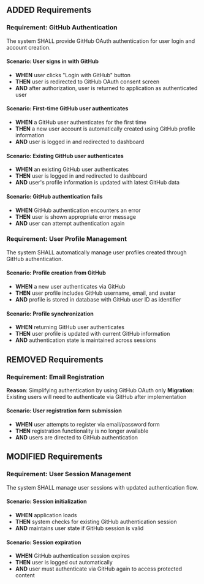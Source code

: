 ## ADDED Requirements

### Requirement: GitHub Authentication
The system SHALL provide GitHub OAuth authentication for user login and account creation.

#### Scenario: User signs in with GitHub
- **WHEN** user clicks "Login with GitHub" button
- **THEN** user is redirected to GitHub OAuth consent screen
- **AND** after authorization, user is returned to application as authenticated user

#### Scenario: First-time GitHub user authenticates
- **WHEN** a GitHub user authenticates for the first time
- **THEN** a new user account is automatically created using GitHub profile information
- **AND** user is logged in and redirected to dashboard

#### Scenario: Existing GitHub user authenticates
- **WHEN** an existing GitHub user authenticates
- **THEN** user is logged in and redirected to dashboard
- **AND** user's profile information is updated with latest GitHub data

#### Scenario: GitHub authentication fails
- **WHEN** GitHub authentication encounters an error
- **THEN** user is shown appropriate error message
- **AND** user can attempt authentication again

### Requirement: User Profile Management
The system SHALL automatically manage user profiles created through GitHub authentication.

#### Scenario: Profile creation from GitHub
- **WHEN** a new user authenticates via GitHub
- **THEN** user profile includes GitHub username, email, and avatar
- **AND** profile is stored in database with GitHub user ID as identifier

#### Scenario: Profile synchronization
- **WHEN** returning GitHub user authenticates
- **THEN** user profile is updated with current GitHub information
- **AND** authentication state is maintained across sessions

## REMOVED Requirements

### Requirement: Email Registration
**Reason**: Simplifying authentication by using GitHub OAuth only
**Migration**: Existing users will need to authenticate via GitHub after implementation

#### Scenario: User registration form submission
- **WHEN** user attempts to register via email/password form
- **THEN** registration functionality is no longer available
- **AND** users are directed to GitHub authentication

## MODIFIED Requirements

### Requirement: User Session Management
The system SHALL manage user sessions with updated authentication flow.

#### Scenario: Session initialization
- **WHEN** application loads
- **THEN** system checks for existing GitHub authentication session
- **AND** maintains user state if GitHub session is valid

#### Scenario: Session expiration
- **WHEN** GitHub authentication session expires
- **THEN** user is logged out automatically
- **AND** user must authenticate via GitHub again to access protected content